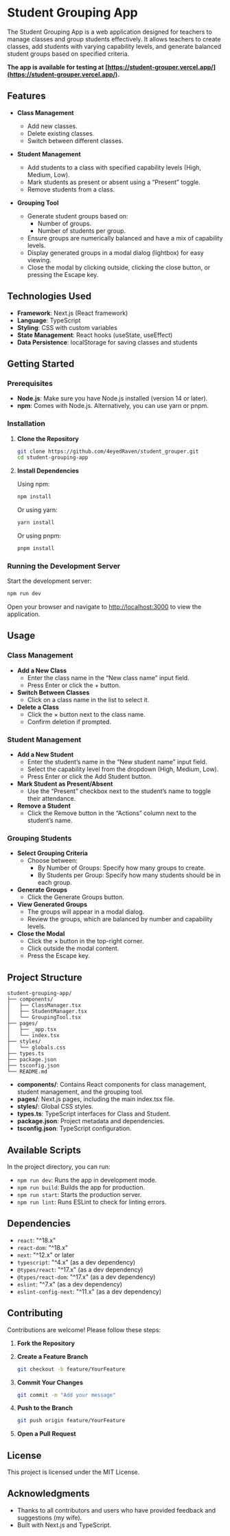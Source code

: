 
# Student Grouping App

The Student Grouping App is a web application designed for teachers to manage classes and group students effectively. It allows teachers to create classes, add students with varying capability levels, and generate balanced student groups based on specified criteria.

**The app is available for testing at [https://student-grouper.vercel.app/](https://student-grouper.vercel.app/).**

## Features

- **Class Management**
  - Add new classes.
  - Delete existing classes.
  - Switch between different classes.
  
- **Student Management**
  - Add students to a class with specified capability levels (High, Medium, Low).
  - Mark students as present or absent using a “Present” toggle.
  - Remove students from a class.
  
- **Grouping Tool**
  - Generate student groups based on:
    - Number of groups.
    - Number of students per group.
  - Ensure groups are numerically balanced and have a mix of capability levels.
  - Display generated groups in a modal dialog (lightbox) for easy viewing.
  - Close the modal by clicking outside, clicking the close button, or pressing the Escape key.

## Technologies Used

- **Framework**: Next.js (React framework)
- **Language**: TypeScript
- **Styling**: CSS with custom variables
- **State Management**: React hooks (useState, useEffect)
- **Data Persistence**: localStorage for saving classes and students

## Getting Started

### Prerequisites

- **Node.js**: Make sure you have Node.js installed (version 14 or later).
- **npm**: Comes with Node.js. Alternatively, you can use yarn or pnpm.

### Installation

1. **Clone the Repository**
    ```bash
    git clone https://github.com/4eyedRaven/student_grouper.git
    cd student-grouping-app
    ```

2. **Install Dependencies**

   Using npm:
    ```bash
    npm install
    ```

   Or using yarn:
    ```bash
    yarn install
    ```

   Or using pnpm:
    ```bash
    pnpm install
    ```

### Running the Development Server

Start the development server:
```bash
npm run dev
```
Open your browser and navigate to [http://localhost:3000](http://localhost:3000) to view the application.

## Usage

### Class Management

- **Add a New Class**
  - Enter the class name in the “New class name” input field.
  - Press Enter or click the + button.
- **Switch Between Classes**
  - Click on a class name in the list to select it.
- **Delete a Class**
  - Click the × button next to the class name.
  - Confirm deletion if prompted.

### Student Management

- **Add a New Student**
  - Enter the student’s name in the “New student name” input field.
  - Select the capability level from the dropdown (High, Medium, Low).
  - Press Enter or click the Add Student button.
- **Mark Student as Present/Absent**
  - Use the “Present” checkbox next to the student’s name to toggle their attendance.
- **Remove a Student**
  - Click the Remove button in the “Actions” column next to the student’s name.

### Grouping Students

- **Select Grouping Criteria**
  - Choose between:
    - By Number of Groups: Specify how many groups to create.
    - By Students per Group: Specify how many students should be in each group.
- **Generate Groups**
  - Click the Generate Groups button.
- **View Generated Groups**
  - The groups will appear in a modal dialog.
  - Review the groups, which are balanced by number and capability levels.
- **Close the Modal**
  - Click the × button in the top-right corner.
  - Click outside the modal content.
  - Press the Escape key.

## Project Structure

```
student-grouping-app/
├── components/
│   ├── ClassManager.tsx
│   ├── StudentManager.tsx
│   └── GroupingTool.tsx
├── pages/
│   ├── _app.tsx
│   └── index.tsx
├── styles/
│   └── globals.css
├── types.ts
├── package.json
├── tsconfig.json
└── README.md
```

- **components/**: Contains React components for class management, student management, and the grouping tool.
- **pages/**: Next.js pages, including the main index.tsx file.
- **styles/**: Global CSS styles.
- **types.ts**: TypeScript interfaces for Class and Student.
- **package.json**: Project metadata and dependencies.
- **tsconfig.json**: TypeScript configuration.

## Available Scripts

In the project directory, you can run:

- `npm run dev`: Runs the app in development mode.
- `npm run build`: Builds the app for production.
- `npm run start`: Starts the production server.
- `npm run lint`: Runs ESLint to check for linting errors.

## Dependencies

- `react`: "^18.x"
- `react-dom`: "^18.x"
- `next`: "^12.x" or later
- `typescript`: "^4.x" (as a dev dependency)
- `@types/react`: "^17.x" (as a dev dependency)
- `@types/react-dom`: "^17.x" (as a dev dependency)
- `eslint`: "^7.x" (as a dev dependency)
- `eslint-config-next`: "^11.x" (as a dev dependency)

## Contributing

Contributions are welcome! Please follow these steps:

1. **Fork the Repository**
2. **Create a Feature Branch**
    ```bash
    git checkout -b feature/YourFeature
    ```

3. **Commit Your Changes**
    ```bash
    git commit -m "Add your message"
    ```

4. **Push to the Branch**
    ```bash
    git push origin feature/YourFeature
    ```

5. **Open a Pull Request**

## License

This project is licensed under the MIT License.

## Acknowledgments

- Thanks to all contributors and users who have provided feedback and suggestions (my wife).
- Built with Next.js and TypeScript.
